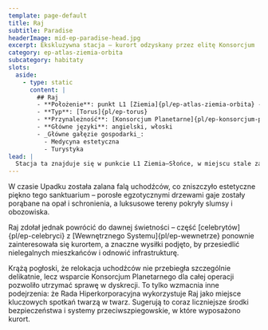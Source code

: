 ```yaml
---
template: page-default
title: Raj
subtitle: Paradise
headerImage: mid-ep-paradise-head.jpg
excerpt: Ekskluzywna stacja – kurort odzyskany przez elitę Konsorcjum
category: ep-atlas-ziemia-orbita
subcategory: habitaty
slots:
  aside:
    - type: static
      content: |
        ## Raj
        - **Położenie**: punkt L1 [Ziemia]{pl/ep-atlas-ziemia-orbita} - [Słońce]{pl/ep-atlas-slonce}
        - **Typ**: [Torus]{pl/ep-torus}
        - **Przynależność**: [Konsorcjum Planetarne]{pl/ep-konsorcjum-planetarne}
        - **Główne języki**: angielski, włoski
        - _Główne gałęzie gospodarki_: 
          - Medycyna estetyczna
          - Turystyka
lead: |
  Stacja ta znajduje się w punkcie L1 Ziemia–Słońce, w miejscu stale zalanym złocistym światłem. Została zbudowana jako kurort i ośrodek spa dla ultrabogatych jeszcze przed [Upadkiem]{pl/ep-upadek} i cieszyła się wielką popularnością, zwłaszcza dzięki oferowaniu najnowocześniejszych technik odmładzania, zanim takie technologie stały się powszechnie dostępne.
---
```

W czasie Upadku została zalana falą uchodźców, co zniszczyło estetyczne piękno tego sanktuarium – porosłe egzotycznymi drzewami gaje zostały porąbane na opał i schronienia, a luksusowe tereny pokryły slumsy i obozowiska.

Raj zdołał jednak powrócić do dawnej świetności – część [celebrytów]{pl/ep-celebryci} z [Wewnętrznego Systemu]{pl/ep-wewnetrze} ponownie zainteresowała się kurortem, a znaczne wysiłki podjęto, by przesiedlić nielegalnych mieszkańców i odnowić infrastrukturę.

Krążą pogłoski, że relokacja uchodźców nie przebiegła szczególnie delikatnie, lecz wsparcie Konsorcjum Planetarnego dla całej operacji pozwoliło utrzymać sprawę w dyskrecji. To tylko wzmacnia inne podejrzenia: że Rada Hiperkorporacyjna wykorzystuje Raj jako miejsce kluczowych spotkań twarzą w twarz. Sugerują to coraz liczniejsze środki bezpieczeństwa i systemy przeciwszpiegowskie, w które wyposażono kurort.

